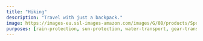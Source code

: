 ```yaml
---
title: "Hiking"
description: "Travel with just a backpack."
image: https://images-eu.ssl-images-amazon.com/images/G/08/products/Sports/2.Test_HP/lifestyle/Camping
purposes: [rain-protection, sun-protection, water-transport, gear-transport, dress]
---
```

